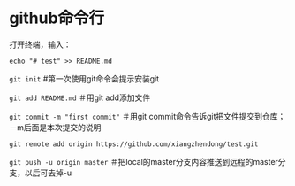 # github命令行


打开终端，输入：

```echo "# test" >> README.md```

```git init```  #第一次使用git命令会提示安装git   

```git add README.md``` ＃用git add添加文件

```git commit -m "first commit"```  ＃用git commit命令告诉git把文件提交到仓库；－m后面是本次提交的说明

```git remote add origin https://github.com/xiangzhendong/test.git```

```git push -u origin master``` ＃把local的master分支内容推送到远程的master分支，以后可去掉-u



